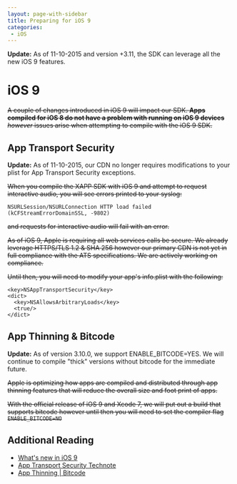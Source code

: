 ```yaml
---
layout: page-with-sidebar
title: Preparing for iOS 9
categories:
 - iOS
---
```


<div class="alert alert-success" role="alert">
  <p><b>Update:</b> As of 11-10-2015 and version +3.11, the SDK can leverage all the new iOS 9 features.</p>
</div>

# iOS 9

~~A couple of changes introduced in iOS 9 will impact our SDK.  **Apps compiled for iOS 8 do not have a problem with running on iOS 9 devices** _however_ issues arise when attempting to compile with the iOS 9 SDK.~~

## App Transport Security

<div class="alert alert-success" role="alert">
  <p><b>Update:</b> As of 11-10-2015, our CDN no longer requires modifications to your plist for App Transport Security exceptions.</p>
</div>

~~When you compile the XAPP SDK with iOS 9 and attempt to request interactive audio, you will see errors printed to your syslog:~~

```
NSURLSession/NSURLConnection HTTP load failed (kCFStreamErrorDomainSSL, -9802)
```

~~and requests for interactive audio will fail with an error.~~

~~As of iOS 9, Apple is requiring all web services calls be secure.  We already leverage HTTPS/TLS 1.2 & SHA 256 however our primary CDN is not yet in full compliance with the ATS specifications.  We are actively working on compliance.~~  

~~Until then, you will need to modify your app's info.plist with the following:~~

```
<key>NSAppTransportSecurity</key>
<dict>
  <key>NSAllowsArbitraryLoads</key>
  <true/>
</dict>
```

## App Thinning & Bitcode

<div class="alert alert-success" role="alert">
  <p><b>Update:</b> As of version 3.10.0, we support ENABLE_BITCODE=YES.  We will continue to compile "thick" versions without bitcode for the immediate future.</p>
</div>

~~Apple is optimizing how apps are compiled and distributed through app thinning features that will reduce the overall size and foot print of apps.~~  

~~With the official release of iOS 9 and Xcode 7, we will put out a build that supports bitcode however until then you will need to set the compiler flag `ENABLE_BITCODE=NO`~~

## Additional Reading

* [What's new in iOS 9](https://developer.apple.com/library/prerelease/ios/releasenotes/General/WhatsNewIniOS/Articles/iOS9.html)
* [App Transport Security Technote](https://developer.apple.com/library/prerelease/ios/technotes/App-Transport-Security-Technote/)
* [App Thinning | Bitcode](https://developer.apple.com/library/prerelease/watchos/documentation/IDEs/Conceptual/AppDistributionGuide/AppThinning/AppThinning.html#//apple_ref/doc/uid/TP40012582-CH35-SW2)
